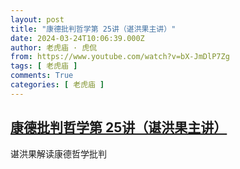 ```yaml
---
layout: post
title: "康德批判哲学第 25讲（谌洪果主讲）"
date: 2024-03-24T10:06:39.000Z
author: 老虎庙 · 虎侃
from: https://www.youtube.com/watch?v=bX-JmDlP7Zg
tags: [ 老虎庙 ]
comments: True
categories: [ 老虎庙 ]
---
```

<!--1711274799000-->
[康德批判哲学第 25讲（谌洪果主讲）](https://www.youtube.com/watch?v=bX-JmDlP7Zg)
------

<div>
谌洪果解读康德哲学批判
</div>

